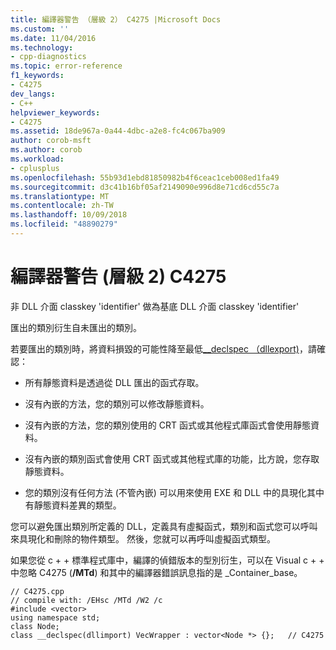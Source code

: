 ```yaml
---
title: 編譯器警告 （層級 2） C4275 |Microsoft Docs
ms.custom: ''
ms.date: 11/04/2016
ms.technology:
- cpp-diagnostics
ms.topic: error-reference
f1_keywords:
- C4275
dev_langs:
- C++
helpviewer_keywords:
- C4275
ms.assetid: 18de967a-0a44-4dbc-a2e8-fc4c067ba909
author: corob-msft
ms.author: corob
ms.workload:
- cplusplus
ms.openlocfilehash: 55b93d1ebd81850982b4f6ceac1ceb008ed1fa49
ms.sourcegitcommit: d3c41b16bf05af2149090e996d8e71cd6cd55c7a
ms.translationtype: MT
ms.contentlocale: zh-TW
ms.lasthandoff: 10/09/2018
ms.locfileid: "48890279"
---
```

# <a name="compiler-warning-level-2-c4275"></a>編譯器警告 (層級 2) C4275

非 DLL 介面 classkey 'identifier' 做為基底 DLL 介面 classkey 'identifier'

匯出的類別衍生自未匯出的類別。

若要匯出的類別時，將資料損毀的可能性降至最低[__declspec （dllexport)](../../cpp/dllexport-dllimport.md)，請確認：

- 所有靜態資料是透過從 DLL 匯出的函式存取。

- 沒有內嵌的方法，您的類別可以修改靜態資料。

- 沒有內嵌的方法，您的類別使用的 CRT 函式或其他程式庫函式會使用靜態資料。

- 沒有內嵌的類別函式會使用 CRT 函式或其他程式庫的功能，比方說，您存取靜態資料。

- 您的類別沒有任何方法 (不管內嵌) 可以用來使用 EXE 和 DLL 中的具現化其中有靜態資料差異的類型。

您可以避免匯出類別所定義的 DLL，定義具有虛擬函式，類別和函式您可以呼叫來具現化和刪除的物件類型。  然後，您就可以再呼叫虛擬函式類型。

如果您從 c + + 標準程式庫中，編譯的偵錯版本的型別衍生，可以在 Visual c + + 中忽略 C4275 (**/MTd**) 和其中的編譯器錯誤訊息指的是 _Container_base。

```
// C4275.cpp
// compile with: /EHsc /MTd /W2 /c
#include <vector>
using namespace std;
class Node;
class __declspec(dllimport) VecWrapper : vector<Node *> {};   // C4275
```